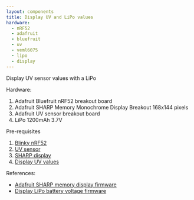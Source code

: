 ```yaml
---
layout: components
title: Display UV and LiPo values
hardware:
  - nRF52
  - adafruit
  - bluefruit
  - uv
  - veml6075
  - lipo
  - display
---
```


Display UV sensor values with a LiPo

Hardware:

1. Adafruit Bluefruit nRF52 breakout board
1. Adafruit SHARP Memory Monochrome Display Breakout 168x144 pixels
1. Adafruit UV sensor breakout board
1. LiPo 1200mAh 3.7V

Pre-requisites

1. [Blinky nRF52](./blinky-nrf52)
1. [UV sensor](./sensor-uv)
1. [SHARP display](./sharp-display)
1. [Display UV values](./display-uv)

References:

- [Adafruit SHARP memory display firmware](https://github.com/adafruit/Adafruit_SHARP_Memory_Display/blob/master/examples/sharpmemtest/sharpmemtest.ino)
- [Display LiPo battery voltage firmware](https://github.com/adafruit/Adafruit_nRF52_Arduino/blob/master/libraries/Bluefruit52Lib/examples/Hardware/adc_vbat/adc_vbat.ino)
